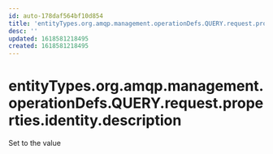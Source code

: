 ```yaml
---
id: auto-178daf564bf10d854
title: 'entityTypes.org.amqp.management.operationDefs.QUERY.request.properties.identity.description'
desc: ''
updated: 1618581218495
created: 1618581218495
---
```

# entityTypes.org.amqp.management.operationDefs.QUERY.request.properties.identity.description

Set to the value 